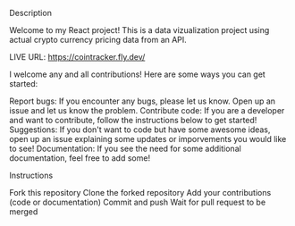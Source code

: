 
Description

Welcome to my React project! This is a data vizualization project using actual crypto currency pricing data from an API.  

LIVE URL:
https://cointracker.fly.dev/



I welcome any and all contributions! Here are some ways you can get started:

Report bugs: If you encounter any bugs, please let us know. Open up an issue and let us know the problem.
Contribute code: If you are a developer and want to contribute, follow the instructions below to get started!
Suggestions: If you don't want to code but have some awesome ideas, open up an issue explaining some updates or imporvements you would like to see!
Documentation: If you see the need for some additional documentation, feel free to add some!

Instructions

Fork this repository
Clone the forked repository
Add your contributions (code or documentation)
Commit and push
Wait for pull request to be merged